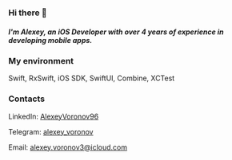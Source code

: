 ### Hi there 👋
##### I'm Alexey, an iOS Developer with over 4 years of experience in developing mobile apps.
### My environment
Swift, RxSwift, iOS SDK, SwiftUI, Combine, XCTest
###  Contacts
LinkedIn: [AlexeyVoronov96](https://www.linkedin.com/in/alexeyvoronov96)

Telegram: [alexey_voronov](https://t.me/alexey_voronov)

Email: alexey.voronov3@icloud.com
